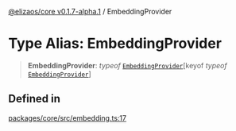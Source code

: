[@elizaos/core v0.1.7-alpha.1](../) / EmbeddingProvider

# Type Alias: EmbeddingProvider

> **EmbeddingProvider**: *typeof* [`EmbeddingProvider`](../variables/EmbeddingProvider.md)\[keyof *typeof* [`EmbeddingProvider`](../variables/EmbeddingProvider.md)\]

## Defined in

[packages/core/src/embedding.ts:17](https://github.com/elizaOS/eliza/blob/main/packages/core/src/embedding.ts#L17)
